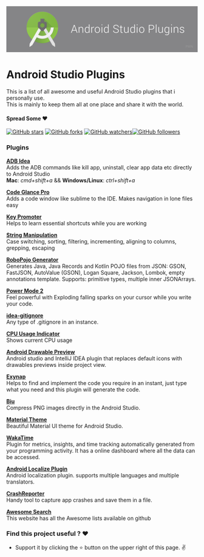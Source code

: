 
<img src="assets/android_studio.png" >

# Android Studio Plugins
This is a list of all awesome and useful Android Studio plugins that i personally use. <br/>
This is mainly to keep them all at one place and share it with the world.

#### Spread Some :heart:

[![GitHub stars](https://img.shields.io/github/stars/pawanparihar05/Android-Studio-Plugins-Tricks.svg?style=social&label=Star)](https://github.com/pawanparihar05/Android-Studio-Plugins-Tricks) [![GitHub forks](https://img.shields.io/github/forks/pawanparihar05/Android-Studio-Plugins-Tricks.svg?style=social&label=Fork)](https://github.com/pawanparihar05/Android-Studio-Plugins-Tricks/fork) [![GitHub watchers](https://img.shields.io/github/watchers/pawanparihar05/Android-Studio-Plugins-Tricks.svg?style=social&label=Watch)](https://github.com/pawanparihar05/Android-Studio-Plugins-Tricks)[![GitHub followers](https://img.shields.io/github/followers/pawanparihar05.svg?style=social&label=Follow)](https://github.com/pawanparihar05)


### **Plugins**
**[ADB Idea](https://plugins.jetbrains.com/plugin/7380-adb-idea)** <br/>
Adds the ADB commands like kill app, uninstall, clear app data etc directly to Android Studio <br/>
**Mac**: *cmd+shift+a* && **Windows/Linux**: *ctrl+shift+a* <br/>

**[Code Glance Pro](https://plugins.jetbrains.com/plugin/18824-codeglance-pro)** <br/>
Adds a code window like sublime to the IDE. Makes navigation in lone files easy <br/>

**[Key Promoter](https://plugins.jetbrains.com/plugin/9792-key-promoter-x)** <br/>
Helps to learn essential shortcuts while you are working <br/>

**[String Manipulation](https://plugins.jetbrains.com/plugin/2162-string-manipulation)** <br/>
Case switching, sorting, filtering, incrementing, aligning to columns, grepping, escaping <br/>

**[RoboPojo Generator](https://plugins.jetbrains.com/plugin/8634-robopojogenerator)** <br/>
Generates Java, Java Records and Kotlin POJO files from JSON: GSON, FastJSON, AutoValue (GSON), Logan Square, Jackson, Lombok, empty annotations template. Supports: primitive types, multiple inner JSONArrays. <br/>

**[Power Mode 2](https://plugins.jetbrains.com/plugin/8251-power-mode-ii)** <br/>
Feel powerful with Exploding falling sparks on your cursor while you write your code. <br/>

**[idea-gitignore](https://github.com/JetBrains/idea-gitignore)** <br/>
Any type of .gitignore in an instance. <br/>

**[CPU Usage Indicator](https://plugins.jetbrains.com/plugin/8580-cpu-usage-indicator/)** <br/>
Shows current CPU usage<br/>

**[Android Drawable Preview](https://github.com/mistamek/Android-drawable-preview-plugin)** <br/>
Android studio and IntelliJ IDEA plugin that replaces default icons with drawables previews inside project view.<br/>

**[Exynap](http://exynap.com/)** <br/>
Helps to find and implement the code you require in an instant, just type what you need and this plugin will generate the code. <br/>

**[Biu](https://plugins.jetbrains.com/plugin/9788-biu)** <br/>
Compress PNG images directly in the Android Studio. <br/>

**[Material Theme](https://github.com/ChrisRM/material-theme-jetbrains)** <br/>
Beautiful Material UI theme for Android Studio. <br/>

**[WakaTime](https://github.com/wakatime/jetbrains-wakatime)** <br/>
Plugin for metrics, insights, and time tracking automatically generated from your programming activity. It has a online dashboard where all the data can be accessed. <br/>

**[Android Localize Plugin](https://github.com/Airsaid/AndroidLocalizePlugin)** <br/>
Android localization plugin. supports multiple languages and multiple translators.<br/>

**[CrashReporter](https://github.com/MindorksOpenSource/CrashReporter)** <br/>
Handy tool to capture app crashes and save them in a file. <br/>

**[Awesome Search](https://awesomelists.top/)** <br/>
This website has all the Awesome lists available on github <br/>


### Find this project useful ? :heart:
* Support it by clicking the :star: button on the upper right of this page. :v:
